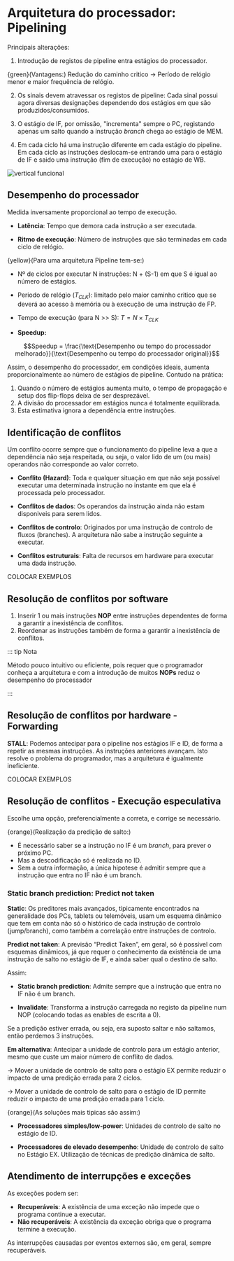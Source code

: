 # Arquitetura do processador: Pipelining

Principais alterações:

1. Introdução de registos de pipeline entra estágios do processador.

{green}(Vantagens:) Redução do caminho critico $\to$ Período de relógio menor e maior frequência de relógio.

2. Os sinais devem atravessar os registos de pipeline: Cada sinal possui agora diversas designações dependendo dos estágios em que são produzidos/consumidos.

3. O estágio de IF, por omissão, "incrementa" sempre o PC, registando apenas um salto quando a instrução _branch_ chega ao estágio de MEM.

4. Em cada ciclo há uma instrução diferente em cada estágio do pipeline. Em cada ciclo as instruções deslocam-se entrando uma para o estágio de IF e saido uma instrução (fim de execução) no estágio de WB.

![vertical funcional](./img/img7.png)

## Desempenho do processador

Medida inversamente proporcional ao tempo de execução.

- **Latência**: Tempo que demora cada instrução a ser executada.

- **Ritmo de execução**: Número de instruções que são terminadas em cada ciclo de relógio.

{yellow}(Para uma arquitetura Pipeline tem-se:)

- Nº de ciclos por executar N instruções: N + (S-1) em que S é igual ao número de estágios.

- Periodo de relógio $(T_{CLK})$: limitado pelo maior caminho critico que se deverá ao acesso à memória ou à execução de uma instrução de FP.

- Tempo de execução (para N >> S): $T = N \times T_{CLK}$

- **Speedup:**

$$Speedup = \frac{\text{Desempenho ou tempo do processador melhorado}}{\text{Desempenho ou tempo do processador original}}$$

Assim, o desempenho do processador, em condições ideais, aumenta proporcionalmente ao número de estágios de pipeline. Contudo na prática:

1. Quando o número de estágios aumenta muito, o tempo de propagação e setup dos flip-flops deixa de ser desprezável.
2. A divisão do processador em estágios nunca é totalmente equilibrada.
3. Esta estimativa ignora a dependência entre instruções.

## Identificação de conflitos

Um conflito ocorre sempre que o funcionamento do pipeline leva a que a dependência não seja respeitada, ou seja, o valor lido de um (ou mais) operandos não corresponde ao valor correto.

- **Conflito (Hazard)**: Toda e qualquer situação em que não seja possível executar uma determinada instrução no instante em que ela é processada pelo processador.

- **Conflitos de dados**: Os operandos da instrução ainda não estam disponiveis para serem lidos.

- **Conflitos de controlo**: Originados por uma instrução de controlo de fluxos (branches). A arquitetura não sabe a instrução seguinte a executar.

- **Conflitos estruturais**: Falta de recursos em hardware para executar uma dada instrução.

COLOCAR EXEMPLOS

## Resolução de conflitos por software

1. Inserir 1 ou mais instruções **NOP** entre instruções dependentes de forma a garantir a inexistência de conflitos.
2. Reordenar as instruções também de forma a garantir a inexistência de conflitos.

::: tip Nota

Método pouco intuitivo ou eficiente, pois requer que o programador conheça a arquitetura e com a introdução de muitos **NOPs** reduz o desempenho do processador

:::

## Resolução de conflitos por hardware - Forwarding

**STALL**: Podemos antecipar para o pipeline nos estágios IF e ID, de forma a repetir as mesmas instruções. As instruções anteriores avançam. Isto resolve o problema do programador, mas a arquitetura é igualmente ineficiente.

COLOCAR EXEMPLOS

## Resolução de conflitos - Execução especulativa

Escolhe uma opção, preferencialmente a correta, e corrige se necessário.

{orange}(Realização da predição de salto:)

- É necessário saber se a instrução no IF é um _branch_, para prever o próximo PC.
- Mas a descodificação só é realizada no ID.
- Sem a outra informação, a única hipotese é admitir sempre que a instrução que entra no IF não é um branch.

### Static branch prediction: Predict not taken

**Static**: Os preditores mais avançados, tipicamente encontrados na generalidade dos PCs, tablets ou telemóveis, usam um esquema dinâmico que tem em conta não só o histórico de cada instrução de controlo (jump/branch), como também a correlação entre instruções de controlo.

**Predict not taken**: A previsão “Predict Taken”, em geral, só é possível com esquemas dinâmicos, já que requer o conhecimento da existência de uma instrução de salto no estágio de IF, e ainda saber qual o destino de salto.

Assim:

- **Static branch prediction**: Admite sempre que a instrução que entra no IF não é um branch.

- **Invalidate**: Transforma a instrução carregada no registo da pipeline num NOP (colocando todas as enables de escrita a 0).

Se a predição estiver errada, ou seja, era suposto saltar e não saltamos, então perdemos 3 instruções.

**Em alternativa**: Antecipar a unidade de controlo para um estágio anterior, mesmo que custe um maior número de conflito de dados.

$\to$ Mover a unidade de controlo de salto para o estágio EX permite reduzir o impacto de uma predição errada para 2 ciclos.

$\to$ Mover a unidade de controlo de salto para o estágio de ID permite reduzir o impacto de uma predição errada para 1 ciclo.

{orange}(As soluções mais tipicas são assim:)

- **Processadores simples/low-power**: Unidades de controlo de salto no estágio de ID.

- **Processadores de elevado desempenho**: Unidade de controlo de salto no Estágio EX. Utilização de técnicas de predição dinâmica de salto.

## Atendimento de interrupções e exceções

As exceções podem ser:

- **Recuperáveis**: A existência de uma exceção não impede que o programa continue a executar.
- **Não recuperáveis**: A existência da exceção obriga que o programa termine a execução.

As interrupções causadas por eventos externos são, em geral, sempre recuperáveis.

